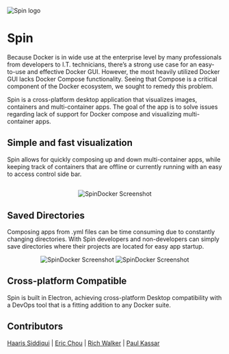 
<p align="left">
  <img alt="Spin logo" src="https://www.dropbox.com/s/088kb4xu3n044tr/mockup.png?dl=0">
</p>

# Spin
Because Docker is in wide use at the enterprise level by many professionals from developers to I.T. technicians, there’s a strong use case for an easy-to-use and effective Docker GUI. However, the most heavily utilized Docker GUI lacks Docker Compose functionality. Seeing that Compose is a critical component of the Docker ecosystem, we sought to remedy this problem.

Spin is a cross-platform desktop application that visualizes images, containers and multi-container apps. The goal of the app is to solve issues regarding lack of support for Docker compose and visualizing multi-container apps.

## Simple and fast visualization
Spin allows for quickly composing up and down multi-container apps, while keeping track of containers that are offline or currently running
with an easy to access control side bar.

##
<p align="center">
  <img alt="SpinDocker Screenshot" src="https://i.imgur.com/VXmACdN.png">
</p>

## Saved Directories
Composing apps from .yml files can be time consuming due to constantly changing directories. With Spin developers and non-developers can simply save directories where their projects are located for easy app startup.

<p align="center">
  <img alt="SpinDocker Screenshot" src="https://i.imgur.com/aMFAovb.png">
  <img alt="SpinDocker Screenshot" src="https://i.imgur.com/GffOCBr.png">
</p>


## Cross-platform Compatible
Spin is built in Electron, achieving cross-platform Desktop compatibility with a DevOps tool that is a fitting addition to any Docker suite.


## 

## Contributors
[Haaris Siddiqui](https://github.com/Haaris-S) | [Eric Chou](https://github.com/jmangz) | [Rich Walker](https://github.com/RichWalker3) | [Paul Kassar](https://github.com/pkassar)
